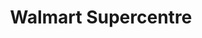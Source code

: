 ---
title: "Walmart Supercentre"
url: /halifax/walmart-supercentre-chain-lake-drive/
shop: supermarket
---